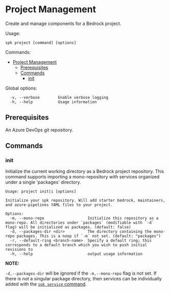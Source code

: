 # Project Management

Create and manage components for a Bedrock project.

Usage:

```
spk project [command] [options]
```

Commands:

- [Project Management](#project-management)
  - [Prerequisites](#prerequisites)
  - [Commands](#commands)
    - [init](#init)

Global options:

```
  -v, --verbose        Enable verbose logging
  -h, --help           Usage information
```

## Prerequisites

An Azure DevOps git repository.

## Commands

### init

Initialize the current working directory as a Bedrock project repository. This
command supports importing a mono-repository with services organized under a
single 'packages' directory.

```
Usage: project init|i [options]

Initialize your spk repository. Will add starter bedrock, maintainers, and azure-pipelines YAML files to your project.

Options:
  -m, --mono-repo                   Initialize this repository as a mono-repo. All directories under `packages` (modifiable with `-d` flag) will be initialized as packages. (default: false)
  -d, --packages-dir <dir>          The directory containing the mono-repo packages. This is a noop if `-m` not set. (default: "packages")
  -r, --default-ring <branch-name>  Specify a default ring; this corresponds to a default branch which you wish to push initial revisions to
  -h, --help                        output usage information
```

**NOTE:**

`-d,--packages-dir` will be ignored if the `-m,--mono-repo` flag is not set. If
there is not a singular package directory, then services can be individually
added with the [`spk service` command](./service-management.md).
